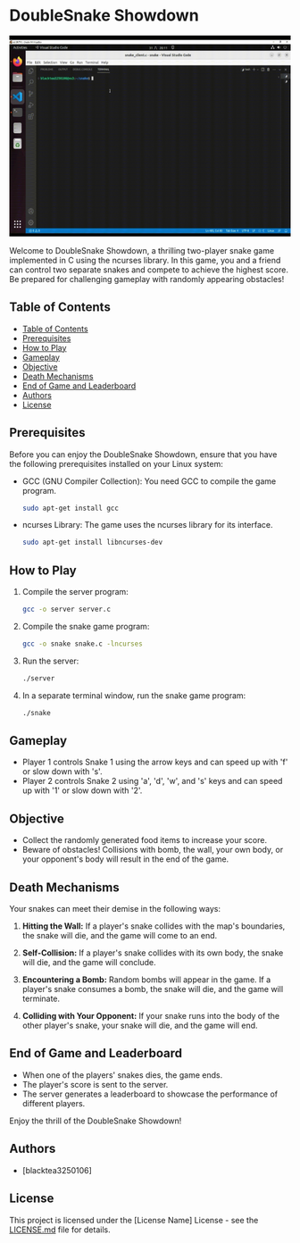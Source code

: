 # DoubleSnake Showdown

<img src="screenshots/雙人貪食蛇.gif" width="640" height="360">

Welcome to DoubleSnake Showdown, a thrilling two-player snake game implemented in C using the ncurses library. In this game, you and a friend can control two separate snakes and compete to achieve the highest score. Be prepared for challenging gameplay with randomly appearing obstacles!


## Table of Contents

- [Table of Contents](#table-of-contents)
- [Prerequisites](#prerequisites)
- [How to Play](#how-to-play)
- [Gameplay](#gameplay)
- [Objective](#objective)
- [Death Mechanisms](#death-mechanisms)
- [End of Game and Leaderboard](#end-of-game-and-leaderboard)
- [Authors](#authors)
- [License](#license)

## Prerequisites

Before you can enjoy the DoubleSnake Showdown, ensure that you have the following prerequisites installed on your Linux system:

- GCC (GNU Compiler Collection): You need GCC to compile the game program.

    ```bash
    sudo apt-get install gcc
    ```

- ncurses Library: The game uses the ncurses library for its interface.

    ```bash
    sudo apt-get install libncurses-dev
    ```

## How to Play

1. Compile the server program:

    ```bash
    gcc -o server server.c
    ```

2. Compile the snake game program:

    ```bash
    gcc -o snake snake.c -lncurses
    ```

3. Run the server:

    ```bash
    ./server
    ```

4. In a separate terminal window, run the snake game program:

    ```bash
    ./snake
    ```

## Gameplay

- Player 1 controls Snake 1 using the arrow keys and can speed up with 'f' or slow down with 's'.
- Player 2 controls Snake 2 using 'a', 'd', 'w', and 's' keys and can speed up with '1' or slow down with '2'.

## Objective

- Collect the randomly generated food items to increase your score.
- Beware of obstacles! Collisions with bomb, the wall, your own body, or your opponent's body will result in the end of the game.

## Death Mechanisms

Your snakes can meet their demise in the following ways:

1. **Hitting the Wall:** If a player's snake collides with the map's boundaries, the snake will die, and the game will come to an end.

2. **Self-Collision:** If a player's snake collides with its own body, the snake will die, and the game will conclude.

3. **Encountering a Bomb:** Random bombs will appear in the game. If a player's snake consumes a bomb, the snake will die, and the game will terminate.

4. **Colliding with Your Opponent:** If your snake runs into the body of the other player's snake, your snake will die, and the game will end.

## End of Game and Leaderboard

- When one of the players' snakes dies, the game ends.
- The player's score is sent to the server.
- The server generates a leaderboard to showcase the performance of different players.

Enjoy the thrill of the DoubleSnake Showdown!

## Authors

- [blacktea3250106]

## License

This project is licensed under the [License Name] License - see the [LICENSE.md](LICENSE.md) file for details.
